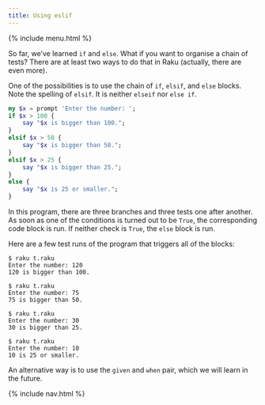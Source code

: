 ```yaml
---
title: Using eslif
---
```


{% include menu.html %}

So far, we’ve learned `if` and `else`. What if you want to organise a chain of tests? There are at least two ways to do that in Raku (actually, there are even more).

One of the possibilities is to use the chain of `if`, `elsif`, and `else` blocks. Note the spelling of `elsif`. It is neither `elseif` nor `else if`.

```raku
my $x = prompt 'Enter the number: ';
if $x > 100 {
    say "$x is bigger than 100.";
}
elsif $x > 50 {
    say "$x is bigger than 50.";
}
elsif $x > 25 {
    say "$x is bigger than 25.";
}
else {
    say "$x is 25 or smaller.";
}
```

In this program, there are three branches and three tests one after another. As soon as one of the conditions is turned out to be `True`, the corresponding code block is run. If neither check is `True`, the `else` block is run.

Here are a few test runs of the program that triggers all of the blocks:

```console
$ raku t.raku
Enter the number: 120
120 is bigger than 100.

$ raku t.raku
Enter the number: 75      
75 is bigger than 50.

$ raku t.raku
Enter the number: 30
30 is bigger than 25.

$ raku t.raku
Enter the number: 10
10 is 25 or smaller.
```

An alternative way is to use the `given` and `when` pair, which we will learn in the future.

{% include nav.html %}
